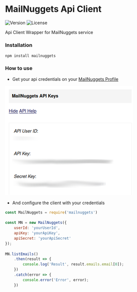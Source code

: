 # MailNuggets Api Client
![Version](https://img.shields.io/npm/v/mailnuggets.svg?style=flat&logo=npm)
![License](https://img.shields.io/npm/l/mailnuggets)

Api Client Wrapper for MailNuggets service

### Installation
```shell
npm install mailnuggets
```

### How to use
- Get your api credentials on your [MailNuggets Profile](https://www.mailnuggets.com/usersettings)

![img.png](doc/img.png)

- And configure the client with your credentials

```js
const MailNuggets = require('mailnuggets')

const MN = new MailNuggets({
    userId: 'yourUserId',
    apiKey: 'yourApiKey',
    apiSecret: 'yourApiSecret'
});

MN.listEmails()
    .then(result => {
        console.log('Result', result.emails.email[0]);
    })
    .catch(error => {
        console.error('Error', error);
    })
```